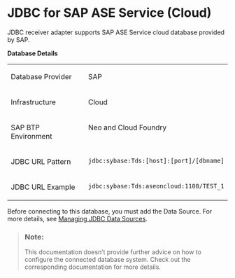 <!-- loiod96c7c5e5d8f4ce387e61d335e9092c2 -->

# JDBC for SAP ASE Service \(Cloud\)

JDBC receiver adapter supports SAP ASE Service cloud database provided by SAP.

**Database Details**


<table>
<tr>
<td valign="top">

Database Provider



</td>
<td valign="top">

SAP



</td>
</tr>
<tr>
<td valign="top">

Infrastructure



</td>
<td valign="top">

Cloud



</td>
</tr>
<tr>
<td valign="top">

SAP BTP Environment



</td>
<td valign="top">

Neo and Cloud Foundry



</td>
</tr>
<tr>
<td valign="top">

JDBC URL Pattern



</td>
<td valign="top">

`jdbc:sybase:Tds:[host]:[port]/[dbname]`



</td>
</tr>
<tr>
<td valign="top">

JDBC URL Example



</td>
<td valign="top">

`jdbc:sybase:Tds:aseoncloud:1100/TEST_1`



</td>
</tr>
</table>

Before connecting to this database, you must add the Data Source. For more details, see [Managing JDBC Data Sources](../Operations/managing-jdbc-data-sources-4c873fa.md).

> ### Note:  
> This documentation doesn’t provide further advice on how to configure the connected database system. Check out the corresponding documentation for more details.

